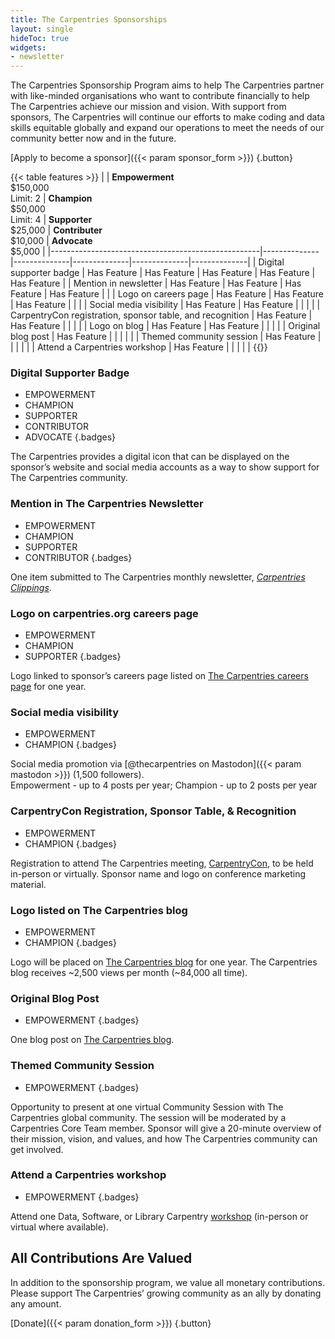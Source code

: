 ```yaml
---
title: The Carpentries Sponsorships
layout: single
hideToc: true 
widgets:
- newsletter
---
```


The Carpentries Sponsorship Program aims to help The Carpentries partner with like-minded organisations who want to contribute financially to help The Carpentries achieve our mission and vision.
With support from sponsors, The Carpentries will continue our efforts to make coding and data skills equitable globally and expand our operations to meet the needs of our community better now and in the future.


[Apply to become a sponsor]({{< param sponsor_form >}})
{.button} 

{{< table features >}}
|    | **Empowerment** <br> $150,000 <br>Limit: 2 | **Champion** <br> $50,000 <br> Limit: 4 | **Supporter** <br> $25,000 | **Contributer** <br> $10,000 | **Advocate** <br> $5,000 |
|----------------------------------------------------|--------------|--------------|--------------|--------------|--------------|
| Digital supporter badge       | Has Feature  | Has Feature  | Has Feature  | Has Feature  | Has Feature  |
| Mention in newsletter         | Has Feature  | Has Feature  | Has Feature  | Has Feature  |              |
| Logo on careers page          | Has Feature  | Has Feature  | Has Feature  |              |              |
| Social media visibility       | Has Feature  | Has Feature  |              |              |              |
| CarpentryCon registration, sponsor table, and recognition | Has Feature  | Has Feature  |              |              |              |
| Logo on blog                  | Has Feature  | Has Feature  |              |              |              |
| Original blog post            | Has Feature  |              |              |              |              |
| Themed community session      | Has Feature  |              |              |              |              |
| Attend a Carpentries workshop | Has Feature  |              |              |              |              |
{{</table>}}


### Digital Supporter Badge

- EMPOWERMENT
- CHAMPION
- SUPPORTER
- CONTRIBUTOR
- ADVOCATE
{.badges}

The Carpentries provides a digital icon that can be displayed on the sponsor’s website and social media accounts as a way to show support for The Carpentries community.

### Mention in The Carpentries Newsletter

- EMPOWERMENT
- CHAMPION 
- SUPPORTER
- CONTRIBUTOR
{.badges}

One item submitted to The Carpentries monthly newsletter, *[Carpentries Clippings](/newsletter)*.


### Logo on carpentries.org careers page

- EMPOWERMENT
- CHAMPION
- SUPPORTER 
{.badges}

Logo linked to sponsor’s careers page listed on [The Carpentries careers page](/about-us/careers/) for one year.

### Social media visibility

- EMPOWERMENT
- CHAMPION 
{.badges}

Social media promotion via [@thecarpentries on Mastodon]({{< param mastodon >}}) (1,500 followers).  
Empowerment - up to 4 posts per year; Champion - up to 2 posts per year

### CarpentryCon Registration, Sponsor Table, & Recognition

- EMPOWERMENT
- CHAMPION 
{.badges}

Registration to attend The Carpentries meeting, [CarpentryCon](https://carpentrycon.org/), to be held in-person or virtually. Sponsor name and logo on conference marketing material.

### Logo listed on The Carpentries blog

- EMPOWERMENT
- CHAMPION 
{.badges}

Logo will be placed on [The Carpentries blog](/blog) for one year. The Carpentries blog receives ~2,500 views per month (~84,000 all time).

### Original Blog Post

- EMPOWERMENT
{.badges}

One blog post on [The Carpentries blog](/blog).


### Themed Community Session

- EMPOWERMENT
{.badges}

Opportunity to present at one virtual Community Session with The Carpentries global community. The session will be moderated by a Carpentries Core Team member. Sponsor will give a 20-minute overview of their mission, vision, and values, and how The Carpentries community can get involved.

### Attend a Carpentries workshop

- EMPOWERMENT 
{.badges}

Attend one Data, Software, or Library Carpentry [workshop](/workshops/) (in-person or virtual where available).


## All Contributions Are Valued

In addition to the sponsorship program, we value all monetary contributions. Please support The Carpentries’ growing community as an ally by donating any amount.

[Donate]({{< param donation_form >}})
{.button} 

